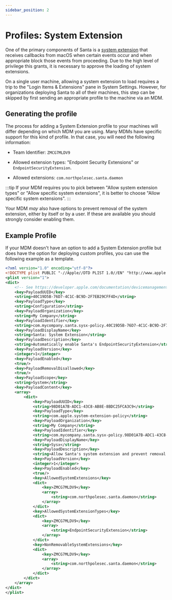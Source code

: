 ```yaml
---
sidebar_position: 2
---
```


# Profiles: System Extension

One of the primary components of Santa is a [system
extension](https://developer.apple.com/documentation/systemextensions) that
receives callbacks from macOS when certain events occur and when appropriate
block those events from proceeding. Due to the high level of privilege this
grants, it is necessary to approve the loading of system extensions.

On a single user machine, allowing a system extension to load requires a trip to
the "Login Items & Extensions" pane in System Settings. However, for
organizations deploying Santa to all of their machines, this step can be skipped
by first sending an appropriate profile to the machine via an MDM.

## Generating the profile

The process for adding a System Extension profile to your machines will differ
depending on which MDM you are using. Many MDMs have specific support for this
kind of profile. In that case, you will need the following information:

- Team Identifier: `ZMCG7MLDV9`

* Allowed extension types: "Endpoint Security Extensions" or `EndpointSecurityExtension`.

- Allowed extensions: `com.northpolesec.santa.daemon`

:::tip
If your MDM requires you to pick between "Allow system extension types" or
"Allow specific system extensions", it is better to choose "Allow specific
system extensions".
:::

Your MDM _may_ also have options to prevent removal of the system extension,
either by itself or by a user. If these are available you should strongly
consider enabling them.

## Example Profile

If your MDM doesn't have an option to add a System Extension profile but does
have the option for deploying custom profiles, you can use the following
example as a template.

```xml showLineNumbers
<?xml version="1.0" encoding="utf-8"?>
<!DOCTYPE plist PUBLIC "-//Apple//DTD PLIST 1.0//EN" "http://www.apple.com/DTDs/PropertyList-1.0.dtd">
<plist version="1">
<dict>
	<!-- See https://developer.apple.com/documentation/devicemanagement/systemextensions for payload descriptions -->
	<key>PayloadUUID</key>
	<string>40C19D5B-76D7-4C1C-BC9D-2F7EB29CFF4D</string>
	<key>PayloadType</key>
	<string>Configuration</string>
	<key>PayloadOrganization</key>
	<string>My Company</string>
	<key>PayloadIdentifier</key>
	<string>com.mycompany.santa.sysx-policy.40C19D5B-76D7-4C1C-BC9D-2F7EB29CFF4D</string>
	<key>PayloadDisplayName</key>
	<string>Santa: System Extension</string>
	<key>PayloadDescription</key>
	<string>Automatically enable Santa's EndpointSecurityExtension</string>
	<key>PayloadVersion</key>
	<integer>1</integer>
	<key>PayloadEnabled</key>
	<true/>
	<key>PayloadRemovalDisallowed</key>
	<true/>
	<key>PayloadScope</key>
	<string>System</string>
	<key>PayloadContent</key>
	<array>
		<dict>
			<key>PayloadUUID</key>
			<string>98D01A7B-ADC1-43C8-AB8E-8BDC25FCA3C9</string>
			<key>PayloadType</key>
			<string>com.apple.system-extension-policy</string>
			<key>PayloadOrganization</key>
			<string>My Company</string>
			<key>PayloadIdentifier</key>
			<string>com.mycompany.santa.sysx-policy.98D01A7B-ADC1-43C8-AB8E-8BDC25FCA3C9</string>
			<key>PayloadDisplayName</key>
			<string>Sysx</string>
			<key>PayloadDescription</key>
			<string>Allow Santa's system extension and prevent removal.</string>
			<key>PayloadVersion</key>
			<integer>1</integer>
			<key>PayloadEnabled</key>
			<true/>
			<key>AllowedSystemExtensions</key>
			<dict>
				<key>ZMCG7MLDV9</key>
				<array>
					<string>com.northpolesec.santa.daemon</string>
				</array>
			</dict>
			<key>AllowedSystemExtensionTypes</key>
			<dict>
				<key>ZMCG7MLDV9</key>
				<array>
					<string>EndpointSecurityExtension</string>
				</array>
			</dict>
			<key>NonRemovableSystemExtensions</key>
			<dict>
				<key>ZMCG7MLDV9</key>
				<array>
					<string>com.northpolesec.santa.daemon</string>
				</array>
			</dict>
		</dict>
	</array>
</dict>
</plist>
```
